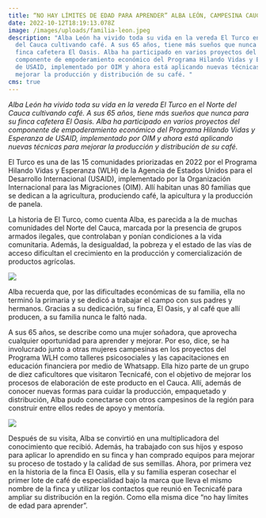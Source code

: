 ```yaml
---
title: “NO HAY LÍMITES DE EDAD PARA APRENDER” ALBA LEÓN, CAMPESINA CAUCANA DE 65 AÑOS.
date: 2022-10-12T18:19:13.078Z
image: /images/uploads/familia-leon.jpeg
description: "Alba León ha vivido toda su vida en la vereda El Turco en el Norte
  del Cauca cultivando café. A sus 65 años, tiene más sueños que nunca para su
  finca cafetera El Oasis. Alba ha participado en varios proyectos del
  componente de empoderamiento económico del Programa Hilando Vidas y Esperanza
  de USAID, implementado por OIM y ahora está aplicando nuevas técnicas para
  mejorar la producción y distribución de su café. "
cms: true
---
```

*Alba León ha vivido toda su vida en la vereda El Turco en el Norte del Cauca cultivando café. A sus 65 años, tiene más sueños que nunca para su finca cafetera El Oasis. Alba ha participado en varios proyectos del componente de empoderamiento económico del Programa Hilando Vidas y Esperanza de USAID, implementado por OIM y ahora está aplicando nuevas técnicas para mejorar la producción y distribución de su café.* 

El Turco es una de las 15 comunidades priorizadas en 2022 por el Programa Hilando Vidas y Esperanza (WLH) de la Agencia de Estados Unidos para el Desarrollo Internacional (USAID), implementado por la Organización Internacional para las Migraciones (OIM). Allí habitan unas 80 familias que se dedican a la agricultura, produciendo café, la apicultura y la producción de panela. 

La historia de El Turco, como cuenta Alba, es parecida a la de muchas comunidades del Norte del Cauca, marcada por la presencia de grupos armados ilegales, que controlaban y ponían condiciones a la vida comunitaria. Además, la desigualdad, la pobreza y el estado de las vías de acceso dificultan el crecimiento en la producción y comercialización de productos agrícolas. 

[![](https://colombia.iom.int/sites/g/files/tmzbdl1011/files/styles/large/public/stories/Familia%20Leon.jpeg?h=70d66b5b&itok=rEPHrhnu)](https://colombia.iom.int/sites/g/files/tmzbdl1011/files/styles/max_1300x1300/public/stories/Familia%20Leon.jpeg?itok=nwwyD5BS "“No hay límites de edad para aprender” Alba León, campesina Caucana de 65 años. \&gt; Contents")

Alba recuerda que, por las dificultades económicas de su familia, ella no terminó la primaria y se dedicó a trabajar el campo con sus padres y hermanos. Gracias a su dedicación, su finca, El Oasis, y al café que allí producen, a su familia nunca le faltó nada. 

A sus 65 años, se describe como una mujer soñadora, que aprovecha cualquier oportunidad para aprender y mejorar. Por eso, dice, se ha involucrado junto a otras mujeres campesinas en los proyectos del Programa WLH como talleres psicosociales y las capacitaciones en educación financiera por medio de Whatsapp. Ella hizo parte de un grupo de diez caficultores que visitaron Tecnicafé, con el objetivo de mejorar los procesos de elaboración de este producto en el Cauca. Allí, además de conocer nuevas formas para cuidar la producción, empaquetado y distribución, Alba pudo conectarse con otros campesinos de la región para construir entre ellos redes de apoyo y mentoría.  

[![](https://colombia.iom.int/sites/g/files/tmzbdl1011/files/styles/large/public/stories/Alba%20Leon.jpeg?h=bb6cdb8e&itok=bzLF3Y7g)](https://colombia.iom.int/sites/g/files/tmzbdl1011/files/styles/max_1300x1300/public/stories/Alba%20Leon.jpeg?itok=SiVPkyeM "“No hay límites de edad para aprender” Alba León, campesina Caucana de 65 años. \&gt; Contents")

Después de su visita, Alba se convirtió en una multiplicadora del conocimiento que recibió. Además, ha trabajado con sus hijos y esposo para aplicar lo aprendido en su finca y han comprado equipos para mejorar su proceso de tostado y la calidad de sus semillas. Ahora, por primera vez en la historia de la finca El Oasis, ella y su familia esperan cosechar el primer lote de café de especialidad bajo la marca que lleva el mismo nombre de la finca y utilizar los contactos que reunió en Tecnicafé para ampliar su distribución en la región. Como ella misma dice “no hay límites de edad para aprender”.